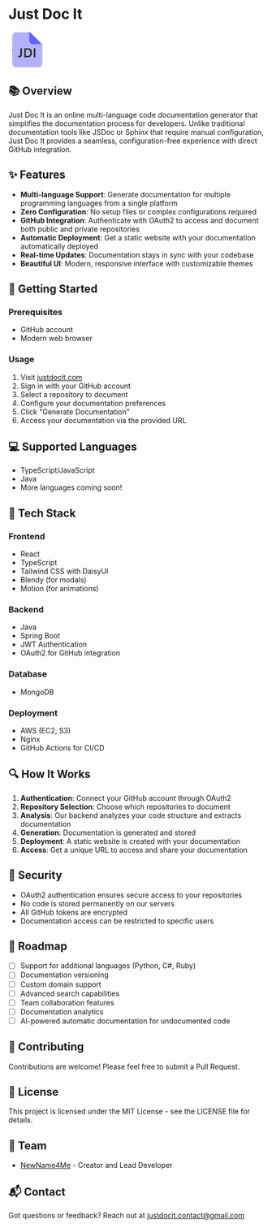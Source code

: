 # Just Doc It

![Just Doc It Logo](logo.png)

## 📚 Overview

Just Doc It is an online multi-language code documentation generator that simplifies the documentation process for developers. Unlike traditional documentation tools like JSDoc or Sphinx that require manual configuration, Just Doc It provides a seamless, configuration-free experience with direct GitHub integration.

## ✨ Features

-  **Multi-language Support**: Generate documentation for multiple programming languages from a single platform
-  **Zero Configuration**: No setup files or complex configurations required
-  **GitHub Integration**: Authenticate with OAuth2 to access and document both public and private repositories
-  **Automatic Deployment**: Get a static website with your documentation automatically deployed
-  **Real-time Updates**: Documentation stays in sync with your codebase
-  **Beautiful UI**: Modern, responsive interface with customizable themes

## 🚀 Getting Started

### Prerequisites

-  GitHub account
-  Modern web browser

### Usage

1. Visit [justdocit.com](https://justdocit.com)
2. Sign in with your GitHub account
3. Select a repository to document
4. Configure your documentation preferences
5. Click "Generate Documentation"
6. Access your documentation via the provided URL

## 💻 Supported Languages

-  TypeScript/JavaScript
-  Java
-  More languages coming soon!

## 🔧 Tech Stack

### Frontend

-  React
-  TypeScript
-  Tailwind CSS with DaisyUI
-  Blendy (for modals)
-  Motion (for animations)

### Backend

-  Java
-  Spring Boot
-  JWT Authentication
-  OAuth2 for GitHub integration

### Database

-  MongoDB

### Deployment

-  AWS (EC2, S3)
-  Nginx
-  GitHub Actions for CI/CD

## 🔍 How It Works

1. **Authentication**: Connect your GitHub account through OAuth2
2. **Repository Selection**: Choose which repositories to document
3. **Analysis**: Our backend analyzes your code structure and extracts documentation
4. **Generation**: Documentation is generated and stored
5. **Deployment**: A static website is created with your documentation
6. **Access**: Get a unique URL to access and share your documentation

## 🔐 Security

-  OAuth2 authentication ensures secure access to your repositories
-  No code is stored permanently on our servers
-  All GitHub tokens are encrypted
-  Documentation access can be restricted to specific users

## 📝 Roadmap

-  [ ] Support for additional languages (Python, C#, Ruby)
-  [ ] Documentation versioning
-  [ ] Custom domain support
-  [ ] Advanced search capabilities
-  [ ] Team collaboration features
-  [ ] Documentation analytics
-  [ ] AI-powered automatic documentation for undocumented code

## 🤝 Contributing

Contributions are welcome! Please feel free to submit a Pull Request.

## 📄 License

This project is licensed under the MIT License - see the LICENSE file for details.

## 👥 Team

-  [NewName4Me](https://github.com/NewName4Me) - Creator and Lead Developer

## 📬 Contact

Got questions or feedback? Reach out at [justdocit.contact@gmail.com](mailto:justdocit.contact@gmail.com)
